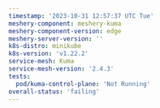 ```yaml
---
timestamp: '2023-10-31 12:57:37 UTC Tue'
meshery-component: meshery-kuma
meshery-component-version: edge
meshery-server-version: ''
k8s-distro: minikube
k8s-version: 'v1.22.2'
service-mesh: Kuma
service-mesh-version: '2.4.3'
tests:
  pod/kuma-control-plane: 'Not Running'
overall-status: 'failing'
---
```

